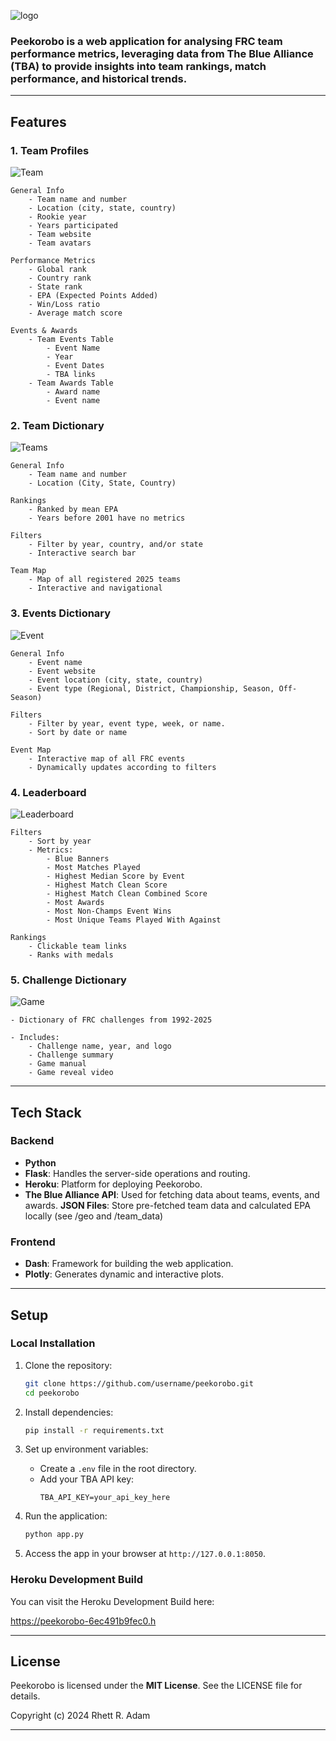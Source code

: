 ![logo](assets/logo.png)

### **Peekorobo is a web application for analysing FRC team performance metrics, leveraging data from The Blue Alliance (TBA) to provide insights into team rankings, match performance, and historical trends.**

---

## Features

### 1. **Team Profiles**

![Team](assets/readme/Team.png)

    General Info
        - Team name and number
        - Location (city, state, country)
        - Rookie year
        - Years participated
        - Team website
        - Team avatars
    
    Performance Metrics
        - Global rank
        - Country rank
        - State rank
        - EPA (Expected Points Added)
        - Win/Loss ratio
        - Average match score
     
    Events & Awards
        - Team Events Table
            - Event Name
            - Year
            - Event Dates
            - TBA links
        - Team Awards Table
            - Award name
            - Event name
            
### 2. **Team Dictionary**

![Teams](assets/readme/Teams.png)

    General Info
        - Team name and number
        - Location (City, State, Country)

    Rankings
        - Ranked by mean EPA
        - Years before 2001 have no metrics

    Filters
        - Filter by year, country, and/or state
        - Interactive search bar

    Team Map
        - Map of all registered 2025 teams
        - Interactive and navigational
        
### 3. **Events Dictionary**

![Event](assets/readme/Event.png)

    General Info
        - Event name
        - Event website
        - Event location (city, state, country)
        - Event type (Regional, District, Championship, Season, Off-Season)
        
    Filters
        - Filter by year, event type, week, or name.
        - Sort by date or name
        
    Event Map
        - Interactive map of all FRC events
        - Dynamically updates according to filters
    
### 4. **Leaderboard**

![Leaderboard](assets/readme/Leaderboard.png)

    Filters
        - Sort by year
        - Metrics:
            - Blue Banners
            - Most Matches Played
            - Highest Median Score by Event
            - Highest Match Clean Score
            - Highest Match Clean Combined Score
            - Most Awards
            - Most Non-Champs Event Wins
            - Most Unique Teams Played With Against
            
    Rankings
        - Clickable team links
        - Ranks with medals

### 5. **Challenge Dictionary**

![Game](assets/readme/Game.png)

    - Dictionary of FRC challenges from 1992-2025
    
    - Includes:
        - Challenge name, year, and logo
        - Challenge summary
        - Game manual
        - Game reveal video  

---

## Tech Stack

### Backend
- **Python**
- **Flask**: Handles the server-side operations and routing.
- **Heroku**: Platform for deploying Peekorobo.
- **The Blue Alliance API**: Used for fetching data about teams, events, and awards.
  **JSON Files**: Store pre-fetched team data and calculated EPA locally (see /geo and /team_data)

### Frontend
- **Dash**: Framework for building the web application.
- **Plotly**: Generates dynamic and interactive plots.

---

## Setup

### Local Installation
1. Clone the repository:
   ```bash
   git clone https://github.com/username/peekorobo.git
   cd peekorobo
   ```

2. Install dependencies:
   ```bash
   pip install -r requirements.txt
   ```

3. Set up environment variables:
   - Create a `.env` file in the root directory.
   - Add your TBA API key:
     ```env
     TBA_API_KEY=your_api_key_here
     ```

4. Run the application:
   ```bash
   python app.py
   ```

5. Access the app in your browser at `http://127.0.0.1:8050`.

### Heroku Development Build
You can visit the Heroku Development Build here:

https://peekorobo-6ec491b9fec0.h

---

## **License**

Peekorobo is licensed under the **MIT License**. See the LICENSE file for details.

Copyright (c) 2024 Rhett R. Adam

---
